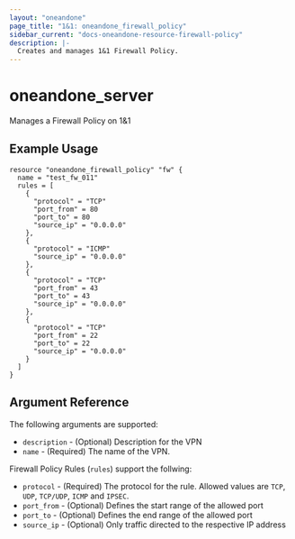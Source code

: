 ```yaml
---
layout: "oneandone"
page_title: "1&1: oneandone_firewall_policy"
sidebar_current: "docs-oneandone-resource-firewall-policy"
description: |-
  Creates and manages 1&1 Firewall Policy.
---
```


# oneandone\_server

Manages a Firewall Policy on 1&1

## Example Usage

```hcl
resource "oneandone_firewall_policy" "fw" {
  name = "test_fw_011"
  rules = [
    {
      "protocol" = "TCP"
      "port_from" = 80
      "port_to" = 80
      "source_ip" = "0.0.0.0"
    },
    {
      "protocol" = "ICMP"
      "source_ip" = "0.0.0.0"
    },
    {
      "protocol" = "TCP"
      "port_from" = 43
      "port_to" = 43
      "source_ip" = "0.0.0.0"
    },
    {
      "protocol" = "TCP"
      "port_from" = 22
      "port_to" = 22
      "source_ip" = "0.0.0.0"
    }
  ]
}
```

## Argument Reference

The following arguments are supported:

* `description` - (Optional) Description for the VPN
* `name` - (Required) The name of the VPN.

Firewall Policy Rules (`rules`) support the follwing:

* `protocol` - (Required)  The protocol for the rule. Allowed values are `TCP`, `UDP`, `TCP/UDP`, `ICMP` and `IPSEC`.
* `port_from` - (Optional)   Defines the start range of the allowed port
* `port_to` - (Optional)   Defines the end range of the allowed port
* `source_ip` - (Optional)   Only traffic directed to the respective IP address

